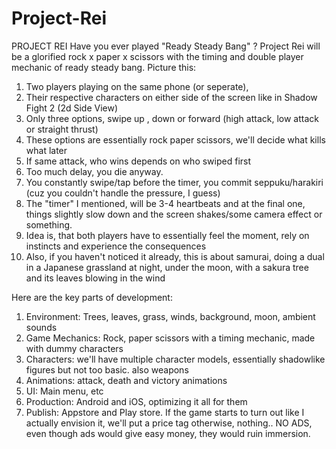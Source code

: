# Project-Rei

PROJECT REI
Have you ever played "Ready Steady Bang" ?
Project Rei will be a glorified rock x paper x scissors with the timing and double player mechanic of ready steady bang.
Picture this:
1. Two players playing on the same phone (or seperate), 
2. Their respective characters on either side of the screen like in Shadow Fight 2 (2d Side View)
3. Only three options, swipe up , down or forward (high attack, low attack or straight thrust)
4. These options are essentially rock paper scissors, we'll decide what kills what later
5. If same attack, who wins depends on who swiped first
6. Too much delay, you die anyway.
7. You constantly swipe/tap before the timer, you commit seppuku/harakiri (cuz you couldn't handle the pressure, I guess)
8. The "timer" I mentioned, will be 3-4 heartbeats and at the final one, things slightly slow down and the screen shakes/some camera effect or something.
9. Idea is, that both players have to essentially feel the moment, rely on instincts and experience the consequences
10. Also, if you haven't noticed it already, this is about samurai, doing a dual in a Japanese grassland at night, under the moon, with a sakura tree and its leaves blowing in the wind


Here are the key parts of development:
1. Environment: Trees, leaves, grass, winds, background, moon, ambient sounds
2. Game Mechanics: Rock, paper scissors with a timing mechanic, made with dummy characters
3. Characters:  we'll have multiple character models, essentially shadowlike figures but not too basic. also weapons
4. Animations: attack, death and victory animations
5. UI: Main menu, etc
6. Production: Android and iOS, optimizing it all for them
7. Publish: Appstore and Play store. If the game starts to turn out like I actually envision it, we'll put a price tag otherwise, nothing.. NO ADS, even though ads would give easy money, they would ruin immersion.


